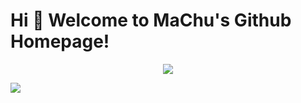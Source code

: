 
# Hi 🎉 Welcome to MaChu's Github Homepage!


<div align="center"> <img src="https://github-readme-streak-stats.herokuapp.com/?user=heshibin" /> </div>

![](https://activity-graph.herokuapp.com/graph?username=heshibin&theme=github)

